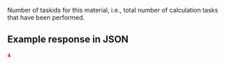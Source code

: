 Number of taskids for this material, i.e., total number of calculation tasks that have been performed.











## Example response in JSON

```json
4
```

